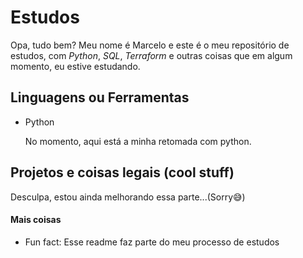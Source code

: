 # Estudos
Opa, tudo bem? Meu nome é Marcelo e este é o meu repositório de estudos, com *Python*, *SQL*, *Terraform* e outras coisas que em algum momento, eu estive estudando. 

## Linguagens ou Ferramentas
- Python

    No momento, aqui está a minha retomada com python.
## Projetos e coisas legais (cool stuff)
Desculpa, estou ainda melhorando essa parte...(Sorry😅)



#### Mais coisas
- Fun fact: Esse readme faz parte do meu processo de estudos
